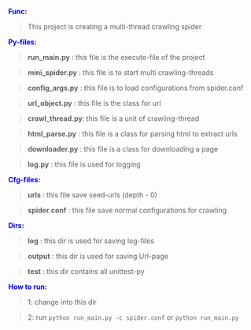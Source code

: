 <font color=blue>**Func:** 
>This project is creating a multi-thread crawling spider

**Py-files:**
>**run_main.py**   :  this file is the execute-file of the project

>**mini_spider.py** :  this file is to start multi crawling-threads

>**config_args.py** :  this file is to load configurations from spider.conf

>**url_object.py**  :  this file is the class for url

>**crawl_thread.py**:  this file is a unit of crawling-thread

>**html_parse.py**  :  this file is a class for parsing html to extract urls

>**downloader.py**  :  this file is a class for downloading a page

>**log.py**        :  this file is used for logging

**Cfg-files:**
>**urls**          :  this file save seed-urls (depth - 0)

>**spider.conf**  :  this file save normal configurations for crawling

**Dirs:**
>**log**           : this dir is used for saving log-files

>**output**        : this dir is used for saving Url-page 

>**test**          : this dir contains all unittest-py

**How to run:**
>1: change into this dir
 
>2: run 
```python run_main.py -c spider.conf``` or ```python run_main.py``` <br>

